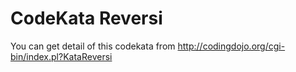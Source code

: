 # CodeKata Reversi
You can get detail of this codekata from http://codingdojo.org/cgi-bin/index.pl?KataReversi